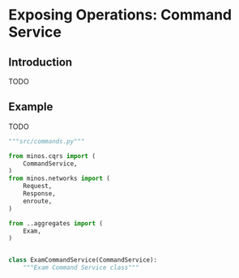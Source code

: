 # Exposing Operations: Command Service

## Introduction

TODO

## Example

TODO

```python
"""src/commands.py"""

from minos.cqrs import (
    CommandService,
)
from minos.networks import (
    Request,
    Response,
    enroute,
)

from ..aggregates import (
    Exam,
)


class ExamCommandService(CommandService):
    """Exam Command Service class"""
```